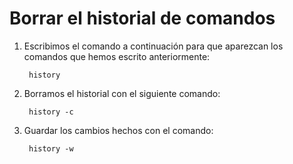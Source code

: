 # Borrar el historial de comandos

1. Escribimos el comando a continuación para que aparezcan los comandos que hemos escrito anteriormente:

        history

2. Borramos el historial con el siguiente comando:

        history -c

3. Guardar los cambios hechos con el comando:

        history -w